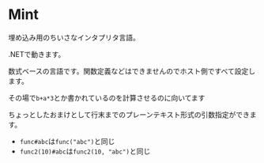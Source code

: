 # Mint
埋め込み用のちいさなインタプリタ言語。

.NETで動きます。

数式ベースの言語です。関数定義などはできませんのでホスト側ですべて設定します。

その場で`b+a*3`とか書かれているのを計算させるのに向いてます

ちょっとしたおまけとして行末までのプレーンテキスト形式の引数指定ができます。

* `func#abc`は`func("abc")`と同じ
* `func2(10)#abc`は`func2(10, "abc")`と同じ
